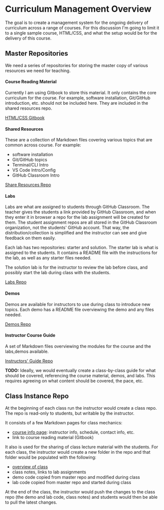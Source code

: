 # Curriculum Management Overview

The goal is to create a management system for the ongoing delivery of curriculum across a range of courses. For this discussion I'm going to limit it to a single sample course, HTML/CSS, and what the setup would be for the delivery of this course.

## Master Repositories
We need a series of repositories for storing the master copy of various resources we need for teaching. 

#### Course Reading Material
Currently I am using Gitbook to store this material. It only contains the core curriculum for the course. For example, software installation, Git/GitHub introduction, etc. should not be included here. They are included in the shared resources repo.

[HTML/CSS Gitbook](https://chnn-anne.gitbook.io/html-css/)

#### Shared Resources
These are a collection of Markdown files covering various topics that are common across course. For example:
* software installation
* Git/GitHub topics
* Terminal/CLI Intro
* VS Code Intro/Config
* GitHub Classroom Intro

[Share Resources Repo](https://github.com/hoc-courses/shared-resources)

#### Labs
Labs are what are assigned to students through GitHub Classroom. The teacher gives the students a link provided by GitHub Classroom, and when they enter it in browser a repo for the lab assignment will be created for them. The student assignment repos are all stored in the GitHub Classroom organization, not the students' GitHub account. That way, the distribution/collection is simplified and the instructor can see and give feedback on them easily.

Each lab has two repositories: starter and solution. The starter lab is what is assigned to the students. It contains a README file with the instructions for the lab, as well as any starter files needed.

The solution lab is for the instructor to review the lab before class, and possibly start the lab during class with the students. 

[Labs Repo](https://github.com/hoc-labs)

#### Demos
Demos are available for instructors to use during class to introduce new topics. Each demo has a README file overviewing the demo and any files needed.

[Demos Repo](https://github.com/hoc-demos)

#### Instructor Course Guide
A set of Markdown files overviewing the modules for the course and the labs,demos available.

[Instructors' Guide Repo](https://github.com/hoc-courses/html-css-instructor-guide#readme)

**TODO:** Ideally, we would eventually create a class-by-class guide for what should be covered, referencing the course material, demos, and labs. This requires agreeing on what content should be covered, the pace, etc.

## Class Instance Repo
At the beginning of each class run the instructor would create a class repo. The repo is read-only to students, but writable by the instructor.

It consists of a few Markdown pages for class mechanics:
* [course info page](https://github.com/hoc-courses/html-css-class-template): instructor info, schedule, contact info, etc.
* link to course reading material (Gitbook)

It also is used for the sharing of class lecture material with the students. For each class, the instructor would create a new folder in the repo and that folder would be populated with the following:
* [overview of class](https://github.com/hoc-courses/html-css-class-template/tree/main/class-01#readme)
* class notes, links to lab assignments
* demo code copied from master repo and modified during class
* lab code copied from master repo and started during class

At the end of the class, the instructor would push the changes to the class repo (the demo and lab code, class notes) and students would then be able to pull the latest changes.




